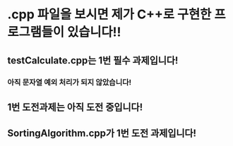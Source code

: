 # .cpp 파일을 보시면 제가 C++로 구현한 프로그램들이 있습니다!!

## testCalculate.cpp는 1번 필수 과제입니다!
### 아직 문자열 예외 처리가 되지 않았습니다!

## 1번 도전과제는 아직 도전 중입니다!
## SortingAlgorithm.cpp가 1번 도전 과제입니다!
